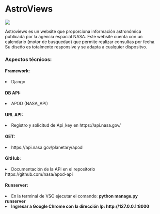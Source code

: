 
<caption>
    <div class="container" style="text-aling:center";>
        <h1>AstroViews</h1>
    </div>
</caption>

<section>
<div class="container">
    <img src="https://github.com/user-attachments/assets/54643d94-76c0-41c9-b26c-24fd13dd444a">
</div>   
<div class="container">
    <p>Astroviews es un website que proporciona información astronómica publicada por la agencia espacial NASA. Este website cuenta con un calendario (motor de busquedad) que permite realizar consultas por fecha. Su diseño es totalmente responsive y se adapta a cualquier dispositvo.</p>
</div>

<div class="container">
    <h3>Aspectos técnicos:</h3>
</div>

<div class="container">
    <h4>Framework:</h4>
        <li>Django</li>
</div>
<div class="container">
    <h4>DB API:</h4>
        <li>APOD (NASA_API)</li>
</div>
<div class="container">
    <h4>URL API:</h4>
        <li>Registro y solicitud de Api_key en https://api.nasa.gov/</li>
</div>

<div class="container">
    <h4>GET:</h4>
        <li>https://api.nasa.gov/planetary/apod</li>
</div>

<div class="container">
    <h4>GitHub:</h4>
        <li>Documentación de la API en el repositorio https://github.com/nasa/apod-api </li>
</div>
</section>

<footer>
<div class="container">
    <h4>Runserver:</h4>
</div>

<div class="container">
    <li>En la terminal de VSC ejecutar el comando: <b>python manage.py runserver </li> 
    <li>Ingresar a Google Chrome con la dirección Ip: http://127.0.0.1:8000 </li>
</div>
</footer>






